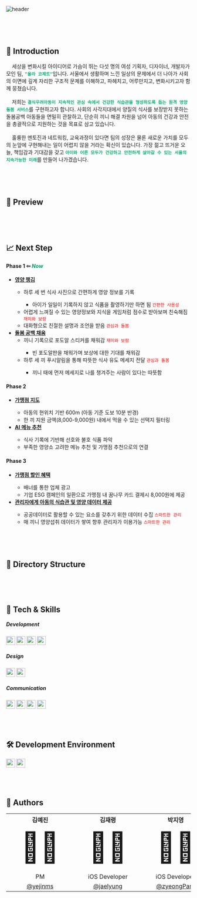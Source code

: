 ![header](https://capsule-render.vercel.app/api?type=Soft&color=gradient&height=200&section=header&text=Hola%20Cosette&fontSize=90&fontAlignY=44&desc=올라%20코제트&descSize=28&descAlignY=70&animation=fadeIn)

<br>
<br>
<br>

<h2>🌱 Introduction</h1>
<p width=300>
    &nbsp&nbsp&nbsp
    세상을 변화시킬 아이디어로 가슴이 뛰는 다섯 명의 여성 기획자, 디자이너, 개발자가 모인 팀, <strong><code style="color: #00b070">"올라 코제트"</code></strong>입니다. 서울에서 생활하며 느낀 일상의 문제에서 더 나아가 사회의 이면에 깊게 자리한 구조적 문제를 이해하고, 파헤치고, 어루만지고, 변화시키고자 함께 뭉쳤습니다.
    <br><br>
    &nbsp&nbsp&nbsp
    저희는 <strong><code style="color: #00b070">결식우려아동이 지속적인 관심 속에서 건강한 식습관을 형성하도록 돕는 원격 영양돌봄 서비스</code></strong>를 구현하고자 합니다. 사회의 사각지대에서 양질의 식사를 보장받지 못하는 돌봄공백 아동들을 면밀히 관찰하고, 단순히 끼니 해결 차원을 넘어 아동의 건강과 안전을 총괄적으로 지원하는 것을 목표로 삼고 있습니다.
    <br>
    <br>
    &nbsp&nbsp&nbsp
    훌륭한 멘토진과 네트워킹, 교육과정이 있다면 팀의 성장은 물론 새로운 가치를 모두의 눈앞에 구현해내는 일이 어렵지 않을 거라는 확신이 있습니다. 가장 젊고 뜨거운 오늘, 책임감과 기대감을 갖고 <strong><code style="color: #00b070">아이와 어른 모두가 건강하고 안전하게 살아갈 수 있는 서울의 지속가능한 미래</code></strong>를 만들어 나가겠습니다.
</p>
<br>
<br>
<br>

<h2>📱 Preview</h1>

<br>
<br>
<br>

<h2>📈 Next Step</h1>
<h4>Phase 1 ⇦ <span style="color: #00a070"><i>Now</i></span></h4>
<ul>
    <li><strong><u>영양 챙김</u></strong></li>
    <ul>
        <li>하루 세 번 식사 사진으로 간편하게 영양 정보를 기록</li>
        <ul>
            <li>아이가 일일이 기록하지 않고 식품을 촬영하기만 하면 됨  <code style="color: #ff0000">간편한 사용성</code></li>
        </ul>
        <li>어렵게 느껴질 수 있는 영양정보와 지식을 게임처럼 점수로 받아보며 친숙해짐 <code style="color: #ff0000">재미와 보람</code></li>
        <li>대화형으로 친절한 설명과 조언을 받음 <code style="color: #ff0000">관심과 돌봄</code></li>
    </ul>
    <li><strong><u>돌봄 공백 채움</u></strong>
    <ul>
        <li>끼니 기록으로 포도알 스티커를 채워감 <code style="color: #ff0000">재미와 보람</code></li>
        <ul>
            <li>빈 포도알판을 채워가며 보상에 대한 기대를 채워감</li>
        </ul>
        <li>하루 세 끼 푸시알림을 통해 따뜻한 식사 유도 메세지 전달 <code style="color: #ff0000">관심과 돌봄</code></li>
        <ul>
            <li>끼니 때에 먼저 메세지로 나를 챙겨주는 사람이 있다는 따뜻함</li>
        </ul>
    </ul>
</ul>
<h4>Phase 2</h4>
<ul>
    <li><strong><u>가맹점 지도</u></strong></li>
    <ul>
        <li>아동의 현위치 기반 600m (아동 기준 도보 10분 반경)</li>
        <li>한 끼 지원 금액(8,000-9,000원) 내에서 먹을 수 있는 선택지 필터링</li>
    </ul>
    <li><strong><u>AI 메뉴 추천</u></strong></li>
    <ul>
        <li>식사 기록에 기반해 선호와 불호 식품 파악</li>
        <li>부족한 영양소 고려한 메뉴 추천 및 가맹점 추천으로의 연결</li>
    </ul>
</ul>
<h4>Phase 3</h4>
<ul>
    <li><strong><u>가맹점 할인 혜택</u></strong></li>
    <ul>
        <li>배너를 통한 업체 광고</li>
        <li>기업 ESG 캠페인의 일환으로 가맹점 내 꿈나무 카드 결제시 8,000원에 제공</li>
    </ul>
    <li><strong><u>관리자에게 아동의 식습관 및 영양 데이터 제공</u></strong></li>
    <ul>
        <li>공공데이터로 활용할 수 있는 요소를 갖추기 위한 데이터 수집 <code style="color: #ff0000">스마트한 관리</code></li>
        <li>매 끼니 영양섭취 데이터가 쌓여 향후 관리자가 이용가능 <code style="color: #ff0000">스마트한 관리</code></li>
    </ul>
</ul>

<br>
<br>
<br>

<h2>📁 Directory Structure</h2>

<br>
<br>
<br>

<h2>🔩 Tech & Skills</h2>
<h5>Development</h5>
<div style="float: .left">
    <img height="24" src="https://img.shields.io/badge/SwiftUI-blue"> 
    <img height="24" src="https://img.shields.io/badge/UIKit-blue"> 
    <img height="24" src="https://img.shields.io/badge/Alamofire-blue"> 
    <img height="24" src="https://img.shields.io/badge/FoodLens-blue"> <br>
</div>

<h5>Design</h5>
<div style="float: .left">
    <img height="24" src="https://img.shields.io/badge/Figma-red"> 
    <img height="24" src="https://img.shields.io/badge/Sketch-red"> <br>
</div>

<h5>Communication</h5>
<div style="float: .left">
    <img height="24" src="https://img.shields.io/badge/Github-yellow"> 
    <img height="24" src="https://img.shields.io/badge/Notion-yellow"> 
    <img height="24" src="https://img.shields.io/badge/Slack-yellow">
    <img height="24" src="https://img.shields.io/badge/Teams-yellow">
</div>

<br>
<br>
<br>

<h2>🛠 Development Environment</h2>
<div style="float: .left">
    <img height="24" src="https://img.shields.io/badge/iOS-16+-silver">
    <img height="24" src="https://img.shields.io/badge/Xcode-14.3-blue">
</div>

<br>
<br>
<br>

<h2>👥 Authors</h1>
<table border=0 align=center>
    <th width=150>김예진</th>
    <th width=150>김재령</th>
    <th width=150>박지영</th>
    <th width=150>박진영</th>
    <th width=150>오수현</th>
    <tr align=center>
        <td style="font-size:500%">🧑‍💼</td>
        <td style="font-size:500%">👩‍💻</td>
        <td style="font-size:500%">🧑‍💻</td>
        <td style="font-size:500%">👩‍🎨</td>
        <td style="font-size:500%">🧑‍💻</td>
    </tr>
    <tr align=center>
        <td>PM</td>
        <td>iOS Developer</td>
        <td>iOS Developer</td>
        <td>UI/UX Designer</td>
        <td>iOS Developer</td>
    </tr>
    <tr align=center>
        <td width=150><a href="https://github.com/yejinms">@yejinms</a></th>
        <td width=150><a href="https://github.com/jaelyung">@jaelyung</a></th>
        <td width=150><a href="https://github.com/zyeongPark">@zyeongPark</a></th>
        <td width=150><a href="https://github.com/Claudia323">@Claudia323</th>
        <td width=150><a href="https://github.com/oceanooooo">@oceanooooo</a></th>
    </tr>
    </tr>
</table>
